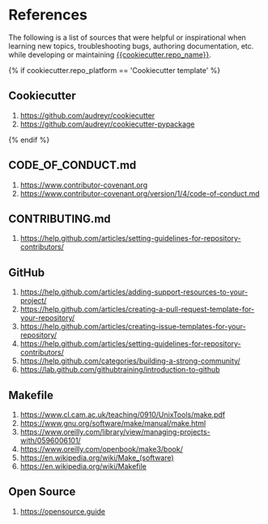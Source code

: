 # References

The following is a list of sources that were helpful or inspirational when learning new topics, troubleshooting bugs, authoring documentation, etc. while developing or maintaining [{{cookiecutter.repo_name}}](README.md).

{% if cookiecutter.repo_platform == 'Cookiecutter template' %}
## Cookiecutter

1. https://github.com/audreyr/cookiecutter
2. https://github.com/audreyr/cookiecutter-pypackage

{% endif %}
## CODE_OF_CONDUCT.md

1. https://www.contributor-covenant.org
2. https://www.contributor-covenant.org/version/1/4/code-of-conduct.md

## CONTRIBUTING.md

1. https://help.github.com/articles/setting-guidelines-for-repository-contributors/

## GitHub

1. https://help.github.com/articles/adding-support-resources-to-your-project/
2. https://help.github.com/articles/creating-a-pull-request-template-for-your-repository/
3. https://help.github.com/articles/creating-issue-templates-for-your-repository/
4. https://help.github.com/articles/setting-guidelines-for-repository-contributors/
5. https://help.github.com/categories/building-a-strong-community/
6. https://lab.github.com/githubtraining/introduction-to-github

## Makefile

1. https://www.cl.cam.ac.uk/teaching/0910/UnixTools/make.pdf
2. https://www.gnu.org/software/make/manual/make.html
3. https://www.oreilly.com/library/view/managing-projects-with/0596006101/
4. https://www.oreilly.com/openbook/make3/book/
5. https://en.wikipedia.org/wiki/Make_(software)
6. https://en.wikipedia.org/wiki/Makefile

## Open Source

1. https://opensource.guide

